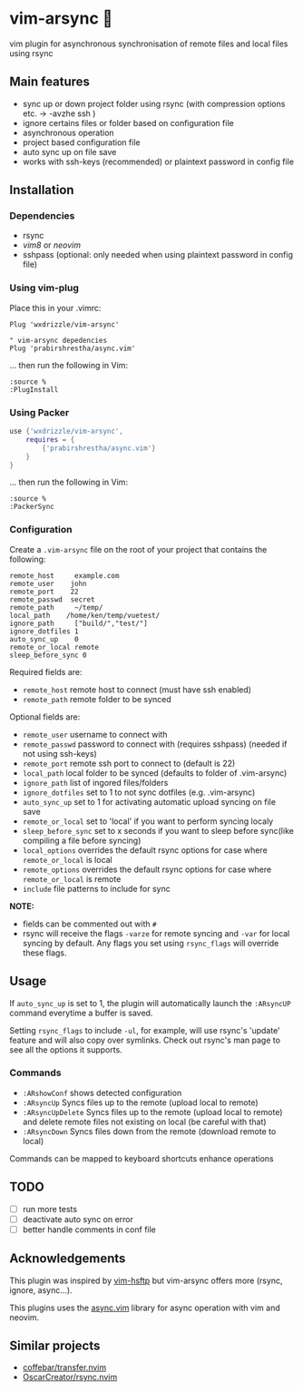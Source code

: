 # vim-arsync :octopus:
vim plugin for asynchronous synchronisation of remote files and local files using rsync

## Main features
- sync up or down project folder using rsync (with compression options etc. -> -avzhe ssh )
- ignore certains files or folder based on configuration file
- asynchronous operation
- project based configuration file
- auto sync up on file save
- works with ssh-keys (recommended) or plaintext password in config file

## Installation
### Dependencies
- rsync
- *vim8* or *neovim*
- sshpass (optional: only needed when using plaintext password in config file)


### Using vim-plug
Place this in your .vimrc:

```vim
Plug 'wxdrizzle/vim-arsync'

" vim-arsync depedencies
Plug 'prabirshrestha/async.vim'
```
... then run the following in Vim:

```vim
:source %
:PlugInstall
```

### Using Packer

```lua
use {'wxdrizzle/vim-arsync',
    requires = {
        {'prabirshrestha/async.vim'}
    }
}
```

... then run the following in Vim:

```vim
:source %
:PackerSync
``` 
    
### Configuration
Create a ```.vim-arsync``` file on the root of your project that contains the following:

```
remote_host     example.com
remote_user    john
remote_port    22
remote_passwd  secret 
remote_path     ~/temp/
local_path    /home/ken/temp/vuetest/
ignore_path     ["build/","test/"]
ignore_dotfiles 1
auto_sync_up    0
remote_or_local remote
sleep_before_sync 0
```

Required fields are:
- ```remote_host```     remote host to connect (must have ssh enabled)
- ```remote_path```     remote folder to be synced

Optional fields are:
- ```remote_user```    username to connect with
- ```remote_passwd```  password to connect with (requires sshpass) (needed if not using ssh-keys) 
- ```remote_port```    remote ssh port to connect to (default is 22)
- ```local_path```     local folder to be synced (defaults to folder of .vim-arsync)
- ```ignore_path```    list of ingored files/folders
- ```ignore_dotfiles``` set to 1 to not sync dotfiles (e.g. .vim-arsync)
- ```auto_sync_up```   set to 1 for activating automatic upload syncing on file save
- ```remote_or_local``` set to 'local' if you want to perform syncing localy
- ```sleep_before_sync```   set to x seconds if you want to sleep before sync(like compiling a file before syncing)
- ```local_options``` overrides the default rsync options for case where `remote_or_local` is local
- ```remote_options``` overrides the default rsync options for case where `remote_or_local` is remote
- ```include``` file patterns to include for sync

**NOTE:**
- fields can be commented out with ```#```
- rsync will receive the flags `-varze` for remote syncing and `-var` for local syncing by default. Any flags you set using `rsync_flags` will override these flags.
    
## Usage
If ```auto_sync_up``` is set to 1, the plugin will automatically launch the ```:ARsyncUP``` command
everytime a buffer is saved.

Setting ```rsync_flags``` to include `-ul`, for example, will use rsync's 'update' feature and will also copy over symlinks. Check out rsync's man page to see all the options it supports.

### Commands

- ```:ARshowConf``` shows detected configuration
- ```:ARsyncUp``` Syncs files up to the remote (upload local to remote)
- ```:ARsyncUpDelete``` Syncs files up to the remote (upload local to remote)
  and delete remote files not existing on local (be careful with that)
- ```:ARsyncDown``` Syncs files down from the remote (download remote to local)

Commands can be mapped to keyboard shortcuts enhance operations

## TODO

- [ ] run more tests
- [ ] deactivate auto sync on error
- [ ] better handle comments in conf file

## Acknowledgements

This plugin was inspired by [vim-hsftp](https://github.com/hesselbom/vim-hsftp) but vim-arsync offers more (rsync, ignore, async...).

This plugins uses the [async.vim](https://github.com/prabirshrestha/async.vim) library for async operation with vim and neovim.

## Similar projects

- [coffebar/transfer.nvim](https://github.com/coffebar/transfer.nvim)
- [OscarCreator/rsync.nvim](https://github.com/OscarCreator/rsync.nvim)
